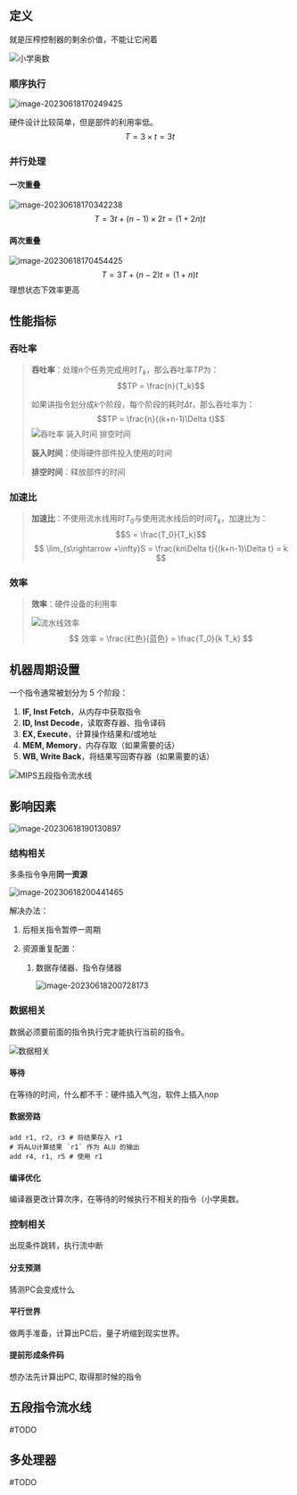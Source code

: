 ## 定义

就是压榨控制器的剩余价值，不能让它闲着

![小学奥数](https://pic-1257412153.cos.ap-nanjing.myqcloud.com/images/2023/06/18/20230618184714-2f3993.png)

### 顺序执行



![image-20230618170249425](https://pic-1257412153.cos.ap-nanjing.myqcloud.com/images/2023/06/18/image-20230618170249425-d191a0.png)

硬件设计比较简单，但是部件的利用率低。
$$
T = 3\times t = 3t
$$

### 并行处理

#### 一次重叠

![image-20230618170342238](https://pic-1257412153.cos.ap-nanjing.myqcloud.com/images/2023/06/18/image-20230618170342238-c765ed.png)
$$
T = 3t + (n-1)\times 2t  = (1+2n)t
$$

#### 两次重叠

![image-20230618170454425](https://pic-1257412153.cos.ap-nanjing.myqcloud.com/images/2023/06/18/image-20230618170454425-275f86.png)
$$
T = 3T + (n-2)t = (1+n)t
$$
理想状态下效率更高

## 性能指标

### 吞吐率

> **吞吐率**：处理$n$个任务完成用时$T_k$，那么吞吐率$TP$为：$$TP = \frac{n}{T_k}$$
>
> 如果讲指令划分成$k$个阶段，每个阶段的耗时$\Delta t$，那么吞吐率为：$$TP = \frac{n}{(k+n-1)\Delta t}$$
> ![吞吐率 装入时间 排空时间](https://pic-1257412153.cos.ap-nanjing.myqcloud.com/images/2023/06/18/image-20230618171042790-a5bb49.png)
>
> **装入时间**：使得硬件部件投入使用的时间
>
> **排空时间**：释放部件的时间

### 加速比

> **加速比**：不使用流水线用时$T_0$与使用流水线后的时间$T_k$，加速比为：$$S = \frac{T_0}{T_k}$$
> $$
> \lim_{s\rightarrow +\infty}S = \frac{kn\Delta t}{(k+n-1)\Delta t} = k
> $$

### 效率

> **效率**：硬件设备的利用率
>
> ![流水线效率](https://pic-1257412153.cos.ap-nanjing.myqcloud.com/images/2023/06/18/image-20230618171631438-42a28e.png)
> $$
> 效率 = \frac{红色}{蓝色} = \frac{T_0}{k T_k}
> $$

## 机器周期设置

一个指令通常被划分为 5 个阶段：

1. **IF, Inst Fetch**，从内存中获取指令
2. **ID, Inst Decode**，读取寄存器、指令译码
3. **EX, Execute**，计算操作结果和/或地址
4. **MEM, Memory**，内存存取（如果需要的话）
5. **WB, Write Back**，将结果写回寄存器（如果需要的话）

![MIPS五段指令流水线](https://pic-1257412153.cos.ap-nanjing.myqcloud.com/images/2023/06/18/image-20230618172032538-f812b1.png)

## 影响因素

![image-20230618190130897](https://pic-1257412153.cos.ap-nanjing.myqcloud.com/images/2023/06/18/image-20230618190130897-3af9b0.png)

### 结构相关

多条指令争用**同一资源**

![image-20230618200441465](https://pic-1257412153.cos.ap-nanjing.myqcloud.com/images/2023/06/18/image-20230618200441465-b72268.png)

解决办法：

1. 后相关指令暂停一周期

2. 资源重复配置：

   1. 数据存储器、指令存储器

      ![image-20230618200728173](https://pic-1257412153.cos.ap-nanjing.myqcloud.com/images/2023/06/18/image-20230618200728173-3daae5.png)



### 数据相关

数据必须要前面的指令执行完才能执行当前的指令。

![数据相关](https://pic-1257412153.cos.ap-nanjing.myqcloud.com/images/2023/06/18/1654795975014-57ed0190-026f-4d9d-84eb-8a3f6fa3d26d-f9021f.png)

#### 等待

在等待的时间，什么都不干：硬件插入气泡，软件上插入nop

#### 数据旁路

```
add r1, r2, r3 # 将结果存入 r1
# 将ALU计算结果 `r1` 作为 ALU 的输出
add r4, r1, r5 # 使用 r1
```

#### 编译优化

编译器更改计算次序，在等待的时候执行不相关的指令（小学奥数。

### 控制相关

出现条件跳转，执行流中断

#### 分支预测

猜测PC会变成什么

#### 平行世界

做两手准备，计算出PC后，量子坍缩到现实世界。

#### 提前形成条件码

想办法先计算出PC, 取得那时候的指令

## 五段指令流水线

#TODO



## 多处理器

#TODO
